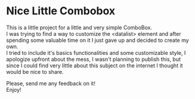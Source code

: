# Nice Little Combobox


This is a little project for a little and very simple ComboBox.
<br>
I was trying to find a way to customize the \<datalist> element and after spending some valuable time on it I just gave up and decided to create my own.
<br>
I tried to include it's basics functionalities and some customizable style, I apologize upfront about the mess, I wasn't planning to publish this, but since I could find very little about this subject on the internet I thought it would be nice to share.

Please, send me any feedback on it!
<br>
Enjoy!